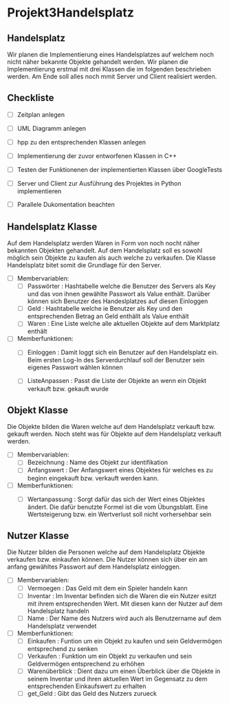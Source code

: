 # Projekt3Handelsplatz

## Handelsplatz

Wir planen die Implementierung eines Handelsplatzes auf welchem noch nicht näher bekannte Objekte gehandelt werden. Wir planen die Implementierung erstmal mit drei Klassen die im folgenden beschrieben werden. Am Ende soll alles noch mmit Server und Client realisiert werden.


## Checkliste

- [ ] Zeitplan anlegen
- [ ] UML Diagramm anlegen
- [ ] hpp zu den entsprechenden Klassen anlegen
- [ ] Implementierung der zuvor entworfenen Klassen in C++
- [ ] Testen der Funktionenen der implementierten Klassen über GoogleTests
- [ ] Server und Client zur Ausführung des Projektes in Python implementieren
- [ ] Parallele Dukomentation beachten


## Handelsplatz Klasse

Auf dem Handelsplatz werden Waren in Form von noch nocht näher bekannten Objekten gehandelt. Auf dem Handelsplatz soll es sowohl möglich sein Objekte zu kaufen als auch welche zu verkaufen. Die Klasse Handelsplatz bitet somit die Grundlage für den Server.
- [ ] Membervariablen:
    - [ ] Passwörter : Hashtabelle welche die Benutzer des Servers als Key und das von ihnen gewählte Passwort als Value enthält. Darüber können sich Benutzer des Handeslplatzes auf diesen Einloggen
    - [ ] Geld : Hashtabelle welche ie Benutzer als Key und den entsprechenden Betrag an Geld enthällt als Value enthält
    - [ ] Waren : Eine Liste welche alle aktuellen Objekte auf dem Marktplatz enthält
- [ ] Memberfunktionen:
    - [ ] Einloggen : Damit loggt sich ein Benutzer auf den Handelsplatz ein. Beim ersten Log-In des Serverdurchlauf soll der Benutzer sein eigenes Passwort wählen können
    - [ ] ListeAnpassen : Passt die Liste der Objekte an wenn ein Objekt verkauft bzw. gekauft wurde


## Objekt Klasse

Die Objekte bilden die Waren welche auf dem Handelsplatz verkauft bzw. gekauft werden. Noch steht was für Objekte auf dem Handelsplatz verkauft werden.
- [ ] Membervariablen:
    - [ ] Bezeichnung : Name des Objekt zur identifikation
    - [ ] Anfangswert : Der Anfangswert eines Objektes für welches es zu beginn eingekauft bzw. verkauft werden kann.
- [ ] Memberfunktionen:
    - [ ] Wertanpassung : Sorgt dafür das sich der Wert eines Objektes ändert. Die dafür benutzte Formel ist die vom Übungsblatt. Eine Wertsteigerung bzw. ein Wertverlust soll nicht vorhersehbar sein


## Nutzer Klasse

Die Nutzer bilden die Personen welche auf dem Handelsplatz Objekte verkaufen bzw. einkaufen können. Die Nutzer können sich über ein am anfang gewähltes Passwort auf dem Handelsplatz einloggen.
- [ ] Membervariablen:
    - [ ] Vermoegen : Das Geld mit dem ein Spieler handeln kann
    - [ ] Inventar : Im Inventar befinden sich die Waren die ein Nutzer esitzt mit ihrem entsprechenden Wert. Mit diesen kann der Nutzer auf dem Handelsplatz handeln
    - [ ] Name : Der Name des Nutzers wird auch als Benutzername auf dem Handelsplatz verwendet 
- [ ] Memberfunktionen:
    - [ ] Einkaufen : Funtion um ein Objekt zu kaufen und sein Geldvermögen entsprechend zu senken
    - [ ] Verkaufen : Funktion um ein Objekt zu verkaufen und sein Geldvermögen entsprechend zu erhöhen
    - [ ] Warenüberblick : Dient dazu um einen Überblick über die Objekte in seinem Inventar und ihren aktuellen Wert im Gegensatz zu dem entsprechenden Einkaufswert zu erhalten
    - [ ] get_Geld : Gibt das Geld des Nutzers zurueck